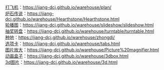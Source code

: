 <a href="https://jiang-dcj.github.io/warehouse/plan/" target="blank">打飞机</a>：<a href="https://jiang-dcj.github.io/warehouse/plan/" target="blank">https://jiang-dcj.github.io/warehouse/plan/</a>
<br>
<a href="https://jiang-dcj.github.io/warehouse/Hearthstone/Hearthstone.html" target="blank">炉石传说</a>：<a href="https://jiang-dcj.github.io/warehouse/Hearthstone/Hearthstone.html" target="blank">https://jiang-dcj.github.io/warehouse/Hearthstone/Hearthstone.html</a>
<br>
<a href="https://jiang-dcj.github.io/warehouse/slideshow/slideshow.html" target="blank">轮播图</a>：<a href="https://jiang-dcj.github.io/warehouse/slideshow/slideshow.html" target="blank">https://jiang-dcj.github.io/warehouse/slideshow/slideshow.html</a>
<br>
<a href="https://jiang-dcj.github.io/warehouse/turntable/turntable.html" target="blank">抽奖转盘</a>：<a href="https://jiang-dcj.github.io/warehouse/turntable/turntable.html" target="blank">https://jiang-dcj.github.io/warehouse/turntable/turntable.html</a>
<br>
<a href="https://jiang-dcj.github.io/warehouse/zhongdi/" target="blank">种地</a>：<a href="https://jiang-dcj.github.io/warehouse/zhongdi/" target="blank">https://jiang-dcj.github.io/warehouse/zhongdi/</a>
<br>
<a href="https://jiang-dcj.github.io/warehouse/tabs.html" target="blank">选项卡</a>：<a href="https://jiang-dcj.github.io/warehouse/tabs.html" target="blank">https://jiang-dcj.github.io/warehouse/tabs.html</a>
<br>
<a href="https://jiang-dcj.github.io/warehouse/Picture%20magnifier.html" target="blank">图片放大</a>：<a href="https://jiang-dcj.github.io/warehouse/Picture%20magnifier.html" target="blank">https://jiang-dcj.github.io/warehouse/Picture%20magnifier.html</a>
<br>
<a href="https://jiang-dcj.github.io/warehouse/3dbox.html" target="blank">动画盒子</a>：<a href="https://jiang-dcj.github.io/warehouse/3dbox.html" target="blank">https://jiang-dcj.github.io/warehouse/3dbox.html</a>
<br>
<a href="https://jiang-dcj.github.io/warehouse/3d.html" target="blank">3d图片</a>：<a href="https://jiang-dcj.github.io/warehouse/3d.html" target="blank">https://jiang-dcj.github.io/warehouse/3d.html</a>

